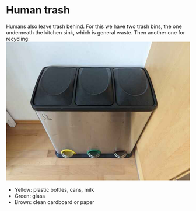 # Human trash
Humans also leave trash behind.
For this we have two trash bins, the one underneath the kitchen sink, which is general waste.
Then another one for recycling:
![drawing](assets/three_trash_bin.jpg)

- Yellow: plastic bottles, cans, milk 
- Green: glass
- Brown: clean cardboard or paper